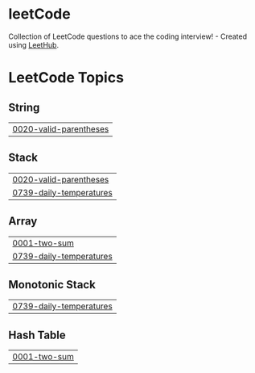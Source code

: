 # leetCode
Collection of LeetCode questions to ace the coding interview! - Created using [LeetHub](https://github.com/QasimWani/LeetHub).

<!---LeetCode Topics Start-->
# LeetCode Topics
## String
|  |
| ------- |
| [0020-valid-parentheses](https://github.com/devGo20/leetCode/tree/master/0020-valid-parentheses) |
## Stack
|  |
| ------- |
| [0020-valid-parentheses](https://github.com/devGo20/leetCode/tree/master/0020-valid-parentheses) |
| [0739-daily-temperatures](https://github.com/devGo20/leetCode/tree/master/0739-daily-temperatures) |
## Array
|  |
| ------- |
| [0001-two-sum](https://github.com/devGo20/leetCode/tree/master/0001-two-sum) |
| [0739-daily-temperatures](https://github.com/devGo20/leetCode/tree/master/0739-daily-temperatures) |
## Monotonic Stack
|  |
| ------- |
| [0739-daily-temperatures](https://github.com/devGo20/leetCode/tree/master/0739-daily-temperatures) |
## Hash Table
|  |
| ------- |
| [0001-two-sum](https://github.com/devGo20/leetCode/tree/master/0001-two-sum) |
<!---LeetCode Topics End-->
